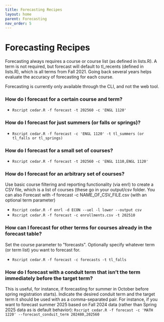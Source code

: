 ```yaml
---
title: Forecasting Recipes
layout: home
parent: Forecasting
nav_order: 5
---
```


# Forecasting Recipes
Forecasting always requires a course or course list (as defined in lists.R). A term is not required, but forecast will default to tl_recents (defined in lists.R), which is all terms from Fall 2021. Going back several years helps evaluate the accuracy of forecasting for each course. 

Forecasting is currently only available through the CLI, and not the web tool.

### How do I forecast for a certain course and term? 
- `Rscript cedar.R -f forecast -t 202560 -c 'ENGL 1120'` 

### How do I forecast for just summers (or falls or springs)? 
- `Rscript cedar.R -f forecast -c 'ENGL 1120' -t tl_summers (or tl_falls or tl_springs)`

### How do I forecast for a small set of courses? 
- `Rscript cedar.R -f forecast -t 202560 -c 'ENGL 1110,ENGL 1120'` 


### How do I forecast for an arbitrary  set of courses? 
Use basic course filtering and reporting functionality (via enrl) to create a CSV file, which is a list of courses (these go in your output/csv folder.  You can also Forecast with -f forecast -c NAME_OF_CSV_FILE.csv (with an optional term parameter) 
- `Rscript cedar.R -f enrl -d ECON --uel -l lower --output csv` 
- `Rscript cedar.R -f forecast -c enrollments.csv -t 202510` 


### How can I forecast for other terms for courses already in the forecast table? 
Set the course parameter to "forecasts". Optionally specify whatever term (or term list) you want to forecast for. 
- `Rscript cedar.R -f forecast -c forecasts -t tl_falls` 

 
### How do I forecast with a conduit term that isn’t the term immediately before the target term?  
This is useful, for instance, if forecasting for summer in October before spring registration starts). Indicate the desired conduit term and the target term it should be used with as a comma-separated pair. For instance, if you want to forecast summer 2025 based on Fall 2024 data (rather than Spring 2025 data as is default behavior): 
`Rscript cedar.R -f forecast -c 'MATH 1220' --forecast_conduit_term 202480,202560` 
